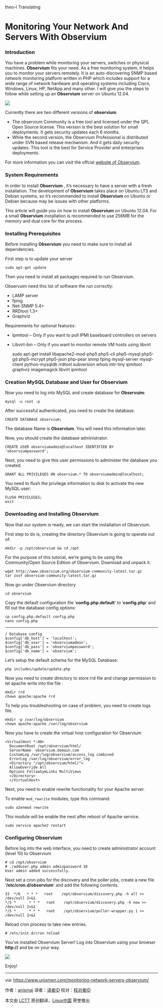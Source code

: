 theo-l Translating

Monitoring Your Network And Servers With Observium
================================================================================
### Introduction ###

You have a problem while monitoring your servers, switches or physical machines. **Observium** fits your need. As a free monitoring system, it helps you to monitor your servers remotely. It is an auto-discovering SNMP based network monitoring platform written in PHP which includes support for a wide range of network hardware and operating systems including Cisco, Windows, Linux, HP, NetApp and many other. I will give you the steps to follow while setting up an **Observium** server on Ubuntu 12.04.

![](https://www.unixmen.com/wp-content/uploads/2015/03/Capture1.png)

Currently there are two different versions of **observium**. 

- The observium Community is a free tool and licensed under the QPL Open Source license. This version is the best solution for small deployments. It gets security updates each 6 months.
- While the second version, the Observium Professional is distributed under SVN based release mechanism. And it gets daily security updates. This tool is the best for Service Provider and enterprises deployments.

For more information you can visit the offcial [website of Observium][1].

### System Requirements ###

In order to install **Observium** , it’s necessary to have a server with a fresh installation. The development of **Observium** takes place on Ubuntu LTS and Debian systems, so it’s recommended to install **Observium** on Ubuntu or Debian because may be issues with other platforms.

This article will guide you on how to install **Observium** on Ubuntu 12.04. For a  small **Observium** installation is recommended to use 256MB for the memory and dual core for the process.

### Installing Prerequisites ###

Before installing **Observium** you need to make sure to install all dependencies.

First step is to update your server

    sudo apt-get update

Then you need to install all packages required to run Observium.

Observuim need this list of software the run correctly:

- LAMP server
- fping
- Net-SNMP 5.4+
- RRDtool 1.3+
- Graphviz

Requirements for optional features:

- Ipmitool – Only if you want to poll IPMI baseboard controllers on servers
- Libvirt-bin – Only if you want to monitor remote VM hosts using libvirt

    sudo apt-get install libapache2-mod-php5 php5-cli php5-mysql php5-gd php5-mcrypt php5-json php-pear snmp fping mysql-server mysql-client python-mysqldb rrdtool subversion whois mtr-tiny ipmitool graphviz imagemagick libvirt ipmitool

### Creation MySQL Database and  User  for Observium ###

Now you need to log into MySQL and create database for **Observuim**:

    mysql -u root -p

After successful authenticated, you need to create the database.

    CREATE DATABASE observium;

The database Name is **Observium**. You will need this information later.

Now, you should create the database administrator.

    CREATE USER observiumadmin@localhost IDENTIFIED BY 'observiumpassword';

Next, you need to give this user  permissions to administer the database you created.

    GRANT ALL PRIVILEGES ON observium.* TO observiumadmin@localhost;

You need to flush the privilege information to disk to activate the new MySQL user:

    FLUSH PRIVILEGES;
    exit

### Downloading and Installing Observium ###

Now that our system is ready, we can start the installation of Observium.

First step to do is, creating the directory Observium is going to operate out of:

    mkdir -p /opt/observium && cd /opt

For the purpose of this tutorial, we’re going to be using the Community/Open Source Edition of Observium. Download and unpack it.

    wget http://www.observium.org/observium-community-latest.tar.gz
    tar zxvf observium-community-latest.tar.gz

Now go under Observium directory

    cd observium

Copy the default configuration file ‘**config.php.default**‘ to ‘**config.php**‘ and fill out the database  config options:

    cp config.php.default config.php
    nano config.php

----------

    / Database config
    $config['db_host'] = 'localhost';
    $config['db_user'] = 'observiumadmin';
    $config['db_pass'] = 'observiumpassword';
    $config['db_name'] = 'observium';

Let’s setup the default schema for the MySQL Database:

    php includes/update/update.php

Now you need to create directory to store rrd file and change permission to let apache write into the file .

    mkdir rrd
    chown apache:apache rrd

To help you troubleshooting on case of problem, you need to create logs file.

    mkdir -p /var/log/observium
    chown apache:apache /var/log/observium

Now you have to create the virtual host configuration for Observium

    <VirtualHost *:80>
      DocumentRoot /opt/observium/html/
      ServerName  observium.domain.com
      CustomLog /var/log/observium/access_log combined
      ErrorLog /var/log/observium/error_log
      <Directory "/opt/observium/html/">
      AllowOverride All
      Options FollowSymLinks MultiViews
      </Directory>
      </VirtualHost>

Next, you need to enable rewrite functionality for your Apache server.

To enable `mod_rewrite` modules, type this command:

    sudo a2enmod rewrite

This module will be enable the next after reboot of Apache service.

    sudo service apache2 restart

### Configuring Observium ###

Before log into the web interface, you need to create administrator account (level 10) to Observium

    # cd /opt/observium
    # ./adduser.php admin adminpassword 10 
    User admin added successfully.

Next set a cron jobs for the discovery and the poller jobs, create a new file ‘**/etc/cron.d/observium**‘ and add the following contents.

    33  */6   * * *   root    /opt/observium/discovery.php -h all >> /dev/null 2>&1
    */5 *      * * *   root    /opt/observium/discovery.php -h new >> /dev/null 2>&1
    */5 *      * * *   root    /opt/observium/poller-wrapper.py 1 >> /dev/null 2>&1

Reload cron process to take new entries.

    # /etc/init.d/cron reload

You’ve installed Observium Server! Log into Observium using your browser **http://<Server IP>** and be on your way.

![](https://www.unixmen.com/wp-content/uploads/2015/03/Capture.png)

Enjoy!

--------------------------------------------------------------------------------

via: https://www.unixmen.com/monitoring-network-servers-observium/

作者：[anismaj][a]
译者：[译者ID](https://github.com/译者ID)
校对：[校对者ID](https://github.com/校对者ID)

本文由 [LCTT](https://github.com/LCTT/TranslateProject) 原创翻译，[Linux中国](http://linux.cn/) 荣誉推出

[a]:https://www.unixmen.com/author/anis/
[1]:http://www.observium.org/
